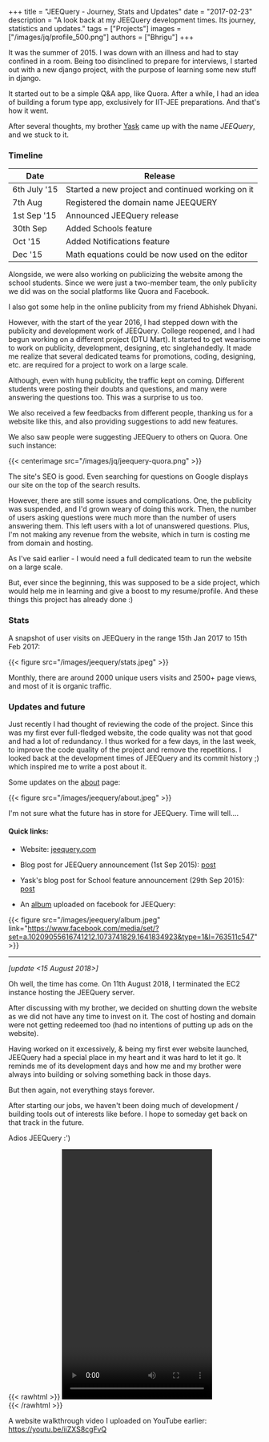+++
title = "JEEQuery - Journey, Stats and Updates"
date = "2017-02-23"
description = "A look back at my JEEQuery development times. Its journey, statistics and updates."
tags = ["Projects"]
images = ["/images/jq/profile_500.png"]
authors = ["Bhrigu"]
+++

It was the summer of 2015. I was down with an illness and had to stay confined in a room. Being too disinclined to prepare for interviews, I started out with a new django project, with the purpose of learning some new stuff in django.
<!--more-->

It started out to be a simple Q&A app, like Quora. After a while, I had an idea of building a forum type app, exclusively for IIT-JEE preparations. And that's how it went. 




After several thoughts, my brother [Yask](https://iyask.me) came up with the name _JEEQuery_, and we stuck to it.


### Timeline

| Date         | Release                                           |
|--------------|---------------------------------------------------|
| 6th July '15 | Started a new project and continued working on it |
| 7th Aug      | Registered the domain name JEEQUERY               |
| 1st Sep '15  | Announced JEEQuery release                        |
| 30th Sep     | Added Schools feature                             |
| Oct '15      | Added Notifications feature                       |
| Dec '15      | Math equations could be now used on the editor    |



Alongside, we were also working on publicizing the website among the school students. Since we were just a two-member team, the only publicity we did was on the social platforms like Quora and Facebook.

I also got some help in the online publicity from my friend Abhishek Dhyani.


However, with the start of the year 2016, I had stepped down with the publicity and development work of JEEQuery. College reopened, and I had begun working on a different project (DTU Mart). It started to get wearisome to work on publicity, development, designing, etc singlehandedly. It made me realize that several dedicated teams for promotions, coding, designing, etc. are required for a project to work on a large scale.


Although, even with hung publicity, the traffic kept on coming. Different students were posting their doubts and questions, and many were answering the questions too. This was a surprise to us too.


We also received a few feedbacks from different people, thanking us for a website like this, and also providing suggestions to add new features.


We also saw people were suggesting JEEQuery to others on Quora. One such instance:


{{< centerimage src="/images/jq/jeequery-quora.png" >}}


The site's SEO is good. Even searching for questions on Google displays our site on the top of the search results.


However, there are still some issues and complications. One, the publicity was suspended, and I'd grown weary of doing this work. Then, the number of users asking questions were much more than the number of users answering them. This left users with a lot of unanswered questions. Plus, I'm not making any revenue from the website, which in turn is costing me from domain and hosting.


As I've said earlier - I would need a full dedicated team to run the website on a large scale.


But, ever since the beginning, this was supposed to be a side project, which would help me in learning and give a boost to my resume/profile. And these things this project has already done :)


### Stats
 
A snapshot of user visits on JEEQuery in the range 15th Jan 2017 to 15th Feb 2017:

{{< figure src="/images/jeequery/stats.jpeg" >}}


Monthly, there are around 2000 unique users visits and 2500+ page views, and most of it is organic traffic.


### Updates and future

Just recently I had thought of reviewing the code of the project. Since this was my first ever full-fledged website, the code quality was not that good and had a lot of redundancy. I thus worked for a few days, in the last week, to improve the code quality of the project and remove the repetitions. I looked back at the development times of JEEQuery and its commit history ;) which inspired me to write a post about it.


Some updates on the [about](http://jeequery.com/about) page:

{{< figure src="/images/jeequery/about.jpeg" >}}




I'm not sure what the future has in store for JEEQuery. Time will tell....


#### Quick links:

* Website: [jeequery.com](http://jeequery.com)

* Blog post for JEEQuery announcement (1st Sep 2015): [post](https://bhrigu.me/blog/2015/09/01/deployed-and-hosted/)

* Yask's blog post for School feature announcement (29th Sep 2015): [post](https://medium.com/@yask123/introducing-schools-in-jeequery-e04e6fc23a10)

* An [album](https://www.facebook.com/media/set/?set=a.10209055616741212.1073741829.1641834923&type=1&l=763511c547) uploaded on facebook for JEEQuery:


{{< figure src="/images/jeequery/album.jpeg" link="https://www.facebook.com/media/set/?set=a.10209055616741212.1073741829.1641834923&type=1&l=763511c547" >}}



----------------------------

*[update <15 August 2018>]*

Oh well, the time has come. On 11th August 2018, I terminated the EC2 instance hosting the JEEQuery server. 

After discussing with my brother, we decided on shutting down the website as we did not have any time to invest on it. The cost of hosting and domain were not getting redeemed too (had no intentions of putting up ads on the website).

Having worked on it excessively, & being my first ever website launched, JEEQuery had a special place in my heart and it was hard to let it go.
It reminds me of its development days and how me and my brother were always into building or solving something back in those days.

But then again, not everything stays forever. 

After starting our jobs, we haven't been doing much of development / building tools out of interests like before. I hope to someday get back on that track in the future.


Adios JEEQuery :')

{{< rawhtml >}}
<video controls src="/images/jeequery/jeequery_shutdown.mp4" width="300" height="500"></video>
<br>
{{< /rawhtml >}}



A website walkthrough video I uploaded on YouTube earlier: https://youtu.be/iiZXS8cgFvQ
